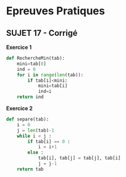 # **Epreuves Pratiques**
## SUJET 17 - Corrigé

**Exercice 1**

```Python
def RechercheMin(tab):
    mini=tab[0]
    ind = 0
    for i in range(len(tab)):
        if tab[i]<mini:
            mini=tab[i]
            ind=i
    return ind
```


**Exercice 2**

```Python
def separe(tab):
    i = 0
    j = len(tab)-1
    while i < j :
        if tab[i] == 0 :
            i = i+1
        else :
            tab[i], tab[j] = tab[j], tab[i]
            j = j-1
    return tab
```
